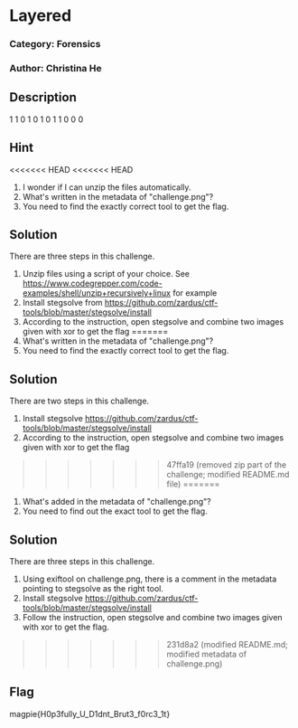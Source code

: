# Layered
### Category: Forensics
### Author: Christina He

## Description
1 1 0
1 0 1
0 1 1
0 0 0

## Hint
<<<<<<< HEAD
<<<<<<< HEAD
1. I wonder if I can unzip the files automatically.
2. What's written in the metadata of "challenge.png"?
3. You need to find the exactly correct tool to get the flag.

## Solution
There are three steps in this challenge.
1. Unzip files using a script of your choice. See https://www.codegrepper.com/code-examples/shell/unzip+recursively+linux for example
2. Install stegsolve from https://github.com/zardus/ctf-tools/blob/master/stegsolve/install
3. According to the instruction, open stegsolve and combine two images given with xor to get the flag
=======
1. What's written in the metadata of "challenge.png"?
2. You need to find the exactly correct tool to get the flag.

## Solution
There are two steps in this challenge.
1. Install stegsolve https://github.com/zardus/ctf-tools/blob/master/stegsolve/install
2. According to the instruction, open stegsolve and combine two images given with xor to get the flag
>>>>>>> 47ffa19 (removed zip part of the challenge; modified README.md file)
=======
1. What's added in the metadata of "challenge.png"?
2. You need to find out the exact tool to get the flag.

## Solution
There are three steps in this challenge.
1. Using exiftool on challenge.png, there is a comment in the metadata pointing to stegsolve as the right tool.
2. Install stegsolve https://github.com/zardus/ctf-tools/blob/master/stegsolve/install
3. Follow the instruction, open stegsolve and combine two images given with xor to get the flag.
>>>>>>> 231d8a2 (modified README.md; modified metadata of challenge.png)

## Flag
magpie{H0p3fully_U_D1dnt_Brut3_f0rc3_1t}
